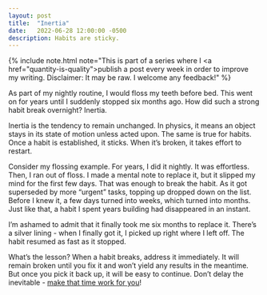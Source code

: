 ```yaml
---
layout: post
title:  "Inertia"
date:   2022-06-28 12:00:00 -0500
description: Habits are sticky.
---
```

{% include note.html note="This is part of a series where I <a href=\"quantity-is-quality\">publish a post every week in order to improve my writing</a>. Disclaimer: It may be raw. I welcome any feedback!" %}

As part of my nightly routine, I would floss my teeth before bed. This went on for years until I suddenly stopped six months ago. How did such a strong habit break overnight? Inertia.

Inertia is the tendency to remain unchanged. In physics, it means an object stays in its state of motion unless acted upon. The same is true for habits. Once a habit is established, it sticks. When it’s broken, it takes effort to restart.

Consider my flossing example. For years, I did it nightly. It was effortless. Then, I ran out of floss. I made a mental note to replace it, but it slipped my mind for the first few days. That was enough to break the habit. As it got superseded by more “urgent” tasks, topping up dropped down on the list. Before I knew it, a few days turned into weeks, which turned into months. Just like that, a habit I spent years building had disappeared in an instant.

I’m ashamed to admit that it finally took me six months to replace it. There’s a silver lining - when I finally got it, I picked up right where I left off. The habit resumed as fast as it stopped.

What’s the lesson? When a habit breaks, address it immediately. It will remain broken until you fix it and won’t yield any results in the meantime. But once you pick it back up, it will be easy to continue. Don’t delay the inevitable - [make that time work for you]({{site.url}}/plant-seeds)!